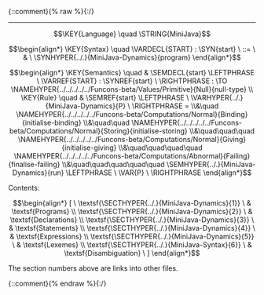 {::comment}{% raw %}{:/}


----

$$\KEY{Language} \quad \STRING{MiniJava}$$



$$\begin{align*}
  \KEY{Syntax} \quad
    \VARDECL{START} : \SYN{start}
      \ ::= \ & \
      \SYNHYPER{../.}{MiniJava-Dynamics}{program}
\end{align*}$$

$$\begin{align*}
  \KEY{Semantics} \quad
  & \SEMDECL{start} \LEFTPHRASE \ \VARREF{START} : \SYNREF{start} \ \RIGHTPHRASE  
    :  \TO \NAMEHYPER{../../../../../Funcons-beta/Values/Primitive}{Null}{null-type} 
\\
  \KEY{Rule} \quad
    & \SEMREF{start} \LEFTPHRASE \
                            \VARHYPER{../.}{MiniJava-Dynamics}{P} \
                          \RIGHTPHRASE  = \\&\quad
      \NAMEHYPER{../../../../../Funcons-beta/Computations/Normal}{Binding}{initialise-binding} \\&\quad\quad 
        \NAMEHYPER{../../../../../Funcons-beta/Computations/Normal}{Storing}{initialise-storing} \\&\quad\quad\quad 
          \NAMEHYPER{../../../../../Funcons-beta/Computations/Normal}{Giving}{initialise-giving} \\&\quad\quad\quad\quad 
            \NAMEHYPER{../../../../../Funcons-beta/Computations/Abnormal}{Failing}{finalise-failing} \\&\quad\quad\quad\quad\quad 
              \SEMHYPER{../.}{MiniJava-Dynamics}{run} \LEFTPHRASE \
                                    \VAR{P} \
                                  \RIGHTPHRASE 
\end{align*}$$


Contents:



$$\begin{align*}
  [ \
  \textsf{\SECTHYPER{../.}{MiniJava-Dynamics}{1}} \ & \textsf{Programs} \\
  \textsf{\SECTHYPER{../.}{MiniJava-Dynamics}{2}} \ & \textsf{Declarations} \\
  \textsf{\SECTHYPER{../.}{MiniJava-Dynamics}{3}} \ & \textsf{Statements} \\
  \textsf{\SECTHYPER{../.}{MiniJava-Dynamics}{4}} \ & \textsf{Expressions} \\
  \textsf{\SECTHYPER{../.}{MiniJava-Dynamics}{5}} \ & \textsf{Lexemes} \\
  \textsf{\SECTHYPER{../.}{MiniJava-Syntax}{6}} \ & \textsf{Disambiguation}
  \ ]
\end{align*}$$


The section numbers above are links into other files.




[Funcons-beta]: /CBS-beta/math/Funcons-beta
  "FUNCONS-BETA"
[Unstable-Funcons-beta]: /CBS-beta/math/Unstable-Funcons-beta
  "UNSTABLE-FUNCONS-BETA"
[Languages-beta]: /CBS-beta/math/Languages-beta
  "LANGUAGES-BETA"
[Unstable-Languages-beta]: /CBS-beta/math/Unstable-Languages-beta
  "UNSTABLE-LANGUAGES-BETA"
[CBS-beta]: /CBS-beta
  "CBS-BETA"
[MiniJava-Start.cbs]: https://github.com/plancomps/CBS-beta/blob/math/Languages-beta/MiniJava/MiniJava-cbs/MiniJava/MiniJava-Start/MiniJava-Start.cbs
  "CBS SOURCE FILE ON GITHUB"
[PLAIN]: /CBS-beta/docs/Languages-beta/MiniJava/MiniJava-cbs/MiniJava/MiniJava-Start
  "CBS SOURCE WEB PAGE"
 [PRETTY]: /CBS-beta/math/Languages-beta/MiniJava/MiniJava-cbs/MiniJava/MiniJava-Start
  "CBS-KATEX WEB PAGE"
[PDF]: https://github.com/plancomps/CBS-beta/blob/math/Languages-beta/MiniJava/MiniJava-cbs/MiniJava/MiniJava-Start/MiniJava-Start.pdf
  "CBS-LATEX PDF FILE"
[PLanCompS Project]: https://plancomps.github.io
  "PROGRAMMING LANGUAGE COMPONENTS AND SPECIFICATIONS PROJECT HOME PAGE"
{::comment}{% endraw %}{:/}
